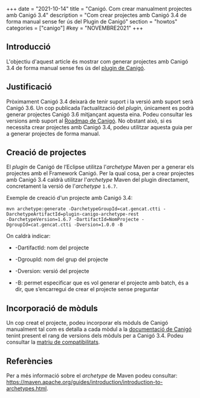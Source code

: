 +++
date        = "2021-10-14"
title       = "Canigó. Com crear manualment projectes amb Canigó 3.4"
description = "Com crear projectes amb Canigó 3.4 de forma manual sense fer ús del Plugin de Canigó"
section     = "howtos"
categories  = ["canigo"]
#key         = "NOVEMBRE2021"
+++


## Introducció

L'objectiu d'aquest article és mostrar com generar projectes amb Canigó 3.4 de forma manual sense fes ús del
[plugin de Canigó](/canigo-download-related/plugin-canigo/).

## Justificació

Pròximament Canigó 3.4 deixarà de tenir suport i la versió amb suport serà Canigó 3.6. Un cop publicada
l’actualització del *plugin*, únicament es podrà generar projectes Canigó 3.6 mitjançant aquesta eina.
Podeu consultar les versions amb suport al [Roadmap de Canigó](/canigo/roadmap/).
No obstant això, si es necessita crear projectes amb Canigó 3.4, podeu utilitzar aquesta guia per a generar
projectes de forma manual.

## Creació de projectes

El *plugin* de Canigó de l’Eclipse utilitza l'*archetype* Maven per a generar els projectes amb el Framework
Canigó. Per la qual cosa, per a crear projectes amb Canigó 3.4 caldrà utilitzar l'*archetype* Maven del
plugin directament, concretament la versió de l'*archetype* `1.6.7`.

Exemple de creació d'un projecte amb Canigó 3.4:

```
mvn archetype:generate -DarchetypeGroupId=cat.gencat.ctti -DarchetypeArtifactId=plugin-canigo-archetype-rest
-DarchetypeVersion=1.6.7 -DartifactId=NomProjecte -DgroupId=cat.gencat.ctti -Dversion=1.0.0 -B
```

On caldrà indicar:

- -DartifactId: nom del projecte

- -DgroupId: nom del grup del projecte

- -Dversion: versió del projecte

- -B: permet especificar que es vol generar el projecte amb batch, és a dir, que s’encarregui de crear el projecte
sense preguntar

## Incorporació de mòduls

Un cop creat el projecte, podeu incorporar els mòduls de Canigó manualment tal com es detalla a
cada mòdul a la [documentació de Canigó](/canigo-documentacio-versions-3x/) tenint present
el rang de versions dels mòduls per a Canigó 3.4. Podeu consultar la
[matriu de compatibilitats](/canigo-download-related/matrius-compatibilitats/).

## Referències

Per a més informació sobre el *archetype* de Maven podeu consultar:
https://maven.apache.org/guides/introduction/introduction-to-archetypes.html.